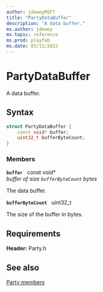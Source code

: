 ```yaml
---
author: jdeweyMSFT
title: "PartyDataBuffer"
description: "A data buffer."
ms.author: jdewey
ms.topic: reference
ms.prod: playfab
ms.date: 03/11/2022
---
```


# PartyDataBuffer  

A data buffer.  

## Syntax  
  
```cpp
struct PartyDataBuffer {  
    const void* buffer;  
    uint32_t bufferByteCount;  
}  
```
  
### Members  
  
**`buffer`** &nbsp; const void*  
*buffer of size `bufferByteCount` bytes*  
  
The data buffer.
  
**`bufferByteCount`** &nbsp; uint32_t  
  
The size of the buffer in bytes.
  
  
## Requirements  
  
**Header:** Party.h
  
## See also  
[Party members](../party_members.md)  

  
  

